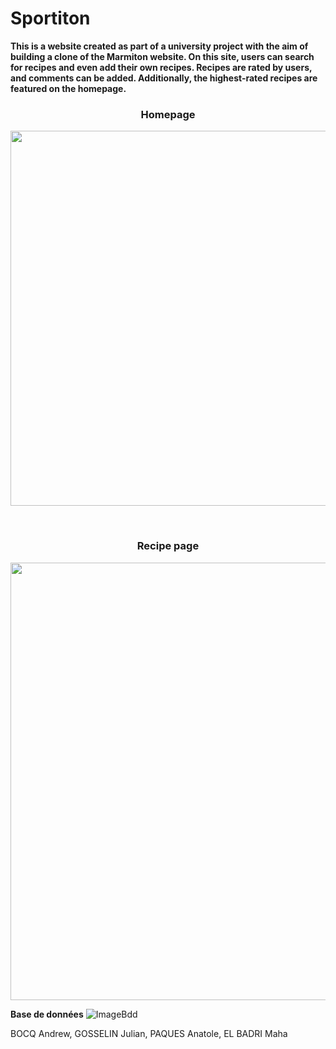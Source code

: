 # Sportiton

<b>
This is a website created as part of a university project with the aim of building a clone of the Marmiton website. On this site, users can search for recipes and even add their own recipes. Recipes are rated by users, and comments can be added. Additionally, the highest-rated recipes are featured on the homepage.
</b>


<h3 align="center">Homepage</h3>
<p align="center">
<img src="https://raw.githubusercontent.com/Anatpqs/MarmitonDuPauvre/main/Images/sportiton.PNG" width="600" >
</p>
<br>
<h3 align="center">Recipe page</h3>
<img align="center" src="https://raw.githubusercontent.com/Anatpqs/MarmitonDuPauvre/main/Images/recette_cookie.png" width="700">


**Base de données**
![ImageBdd](https://raw.githubusercontent.com/Anatpqs/MarmitonDuPauvre/main/bdd/Bdd.png)


BOCQ Andrew, GOSSELIN Julian, PAQUES Anatole, EL BADRI Maha 

